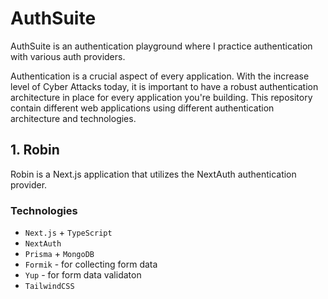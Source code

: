 # AuthSuite

AuthSuite is an authentication playground where I practice authentication with various auth providers. 

Authentication is a crucial aspect of every application. With the increase level of Cyber Attacks today, it is important to have a robust authentication architecture in place for every application you're building. This repository contain different web applications using different authentication architecture and technologies. 


## 1. Robin 

Robin is a Next.js application that utilizes the NextAuth authentication provider.

### Technologies
* `Next.js` + `TypeScript`
* `NextAuth`
* `Prisma` + `MongoDB`
* `Formik` - for collecting form data
* `Yup` - for form data validaton
* `TailwindCSS`
